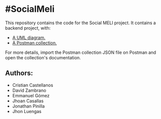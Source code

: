 # \#SocialMeli

This repository contains the code for the Social MELI project. It contains a backend project, with:

- [A UML diagram.](src/main/resources/Sprint1Grupo9.drawio.png)
- [A Postman collection.](src/main/resources/Social_MELI_-_Sprint_1.postman_collection.json)

For more details, import the Postman collection JSON file on Postman and open the collection's documentation.

## Authors:

- Cristian Castellanos
- David Zambrano
- Emmanuel Gómez
- Jhoan Casallas
- Jonathan Pinilla
- Jhon Luengas

